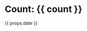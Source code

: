 <script setup lang="ts">
import { ref } from 'vue'

const props = defineProps<{
  date: string
}>()

const count = ref(0)
</script>

<div>
  <h1>Count: {{ count }}</h1>
  <p>{{ props.date }}</p>
</div>
